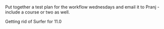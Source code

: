 Put together a test plan for the workflow wednesdays and email it to Pranj - include a course or two as well.

Getting rid of Surfer for 11.0